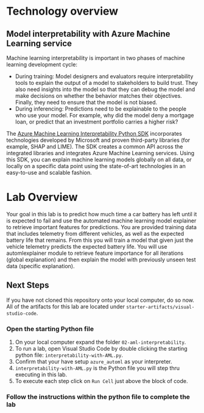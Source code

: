 # Technology overview

## Model interpretability with Azure Machine Learning service
Machine learning interpretability is important in two phases of machine learning development cycle:

* During training: Model designers and evaluators require interpretability tools to explain the output of a model to stakeholders to build trust. They also need insights into the model so that they can debug the model and make decisions on whether the behavior matches their objectives. Finally, they need to ensure that the model is not biased.
* During inferencing: Predictions need to be explainable to the people who use your model. For example, why did the model deny a mortgage loan, or predict that an investment portfolio carries a higher risk?

The [Azure Machine Learning Interpretability Python SDK](https://docs.microsoft.com/en-us/python/api/azureml-explain-model/?view=azure-ml-py) incorporates technologies developed by Microsoft and proven third-party libraries (for example, SHAP and LIME). The SDK creates a common API across the integrated libraries and integrates Azure Machine Learning services. Using this SDK, you can explain machine learning models globally on all data, or locally on a specific data point using the state-of-art technologies in an easy-to-use and scalable fashion.

# Lab Overview
Your goal in this lab is to predict how much time a car battery has left until it is expected to fail and use the automated machine learning model explainer to retrieve important features for predictions. You are provided training data that includes telemetry from different vehicles, as well as the expected battery life that remains. From this you will train a model that given just the vehicle telemetry predicts the expected battery life. You will use automlexplainer module to retrieve feature importance for all iterations (global explanation) and then explain the model with previously unseen test data (specific explanation).

## Next Steps

If you have not cloned this repository onto your local computer, do so now. All of the artifacts for this lab are located under `starter-artifacts/visual-studio-code`.

### Open the starting Python file
1. On your local computer expand the folder `02-aml-interpretability`.
2. To run a lab, open Visual Studio Code by double clicking the starting python file: `interpretability-with-AML.py`.
3. Confirm that your have setup `azure_automl` as your interpreter.
4. `interpretability-with-AML.py` is the Python file you will step thru executing in this lab.
5. To execute each step click on `Run Cell` just above the block of code. 

### Follow the instructions within the python file to complete the lab
